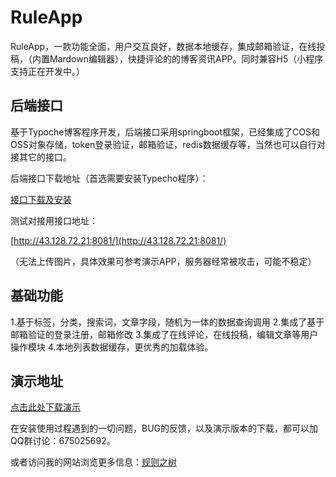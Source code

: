 # RuleApp

RuleApp，一款功能全面，用户交互良好，数据本地缓存，集成邮箱验证，在线投稿，（内置Mardown编辑器），快捷评论的的博客资讯APP。同时兼容H5（小程序支持正在开发中。）


## 后端接口

基于Typoche博客程序开发，后端接口采用springboot框架，已经集成了COS和OSS对象存储，token登录验证，邮箱验证，redis数据缓存等，当然也可以自行对接其它的接口。

后端接口下载地址（首选需要安装Typecho程序）：

[接口下载及安装](https://www.ruletree.club/archives/2661/)

测试对接用接口地址：

[http://43.128.72.21:8081/](http://43.128.72.21:8081/)

（无法上传图片，具体效果可参考演示APP，服务器经常被攻击，可能不稳定）


## 基础功能

1.基于标签，分类，搜索词，文章字段，随机为一体的数据查询调用
2.集成了基于邮箱验证的登录注册，邮箱修改
3.集成了在线评论，在线投稿，编辑文章等用户操作模块
4.本地列表数据缓存，更优秀的加载体验。

## 演示地址

[点击此处下载演示](https://www.pgyer.com/J9bd)

在安装使用过程遇到的一切问题，BUG的反馈，以及演示版本的下载，都可以加QQ群讨论：675025692。

或者访问我的网站浏览更多信息：[规则之树](https://www.ruletree.club/archives/2649/)